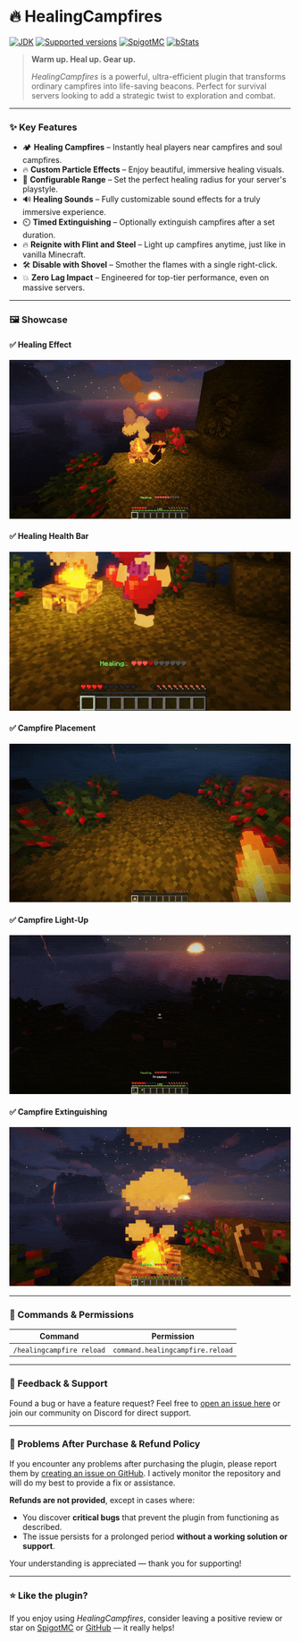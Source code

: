 # 🔥 HealingCampfires

[![JDK](https://img.shields.io/badge/JDK-1.17-blue.svg)](https://www.spigotmc.org/resources/healingcampfires)
[![Supported versions](https://img.shields.io/badge/Minecraft-1.17--1.21.5-green.svg)](https://www.spigotmc.org/resources/healingcampfires)
[![SpigotMC](https://img.shields.io/badge/SpigotMC-yellow.svg)](https://www.spigotmc.org/resources/healingcampfires)
[![bStats](https://img.shields.io/badge/bStats-00695c)](https://bstats.org/plugin/bukkit/HealingCampfires)

> **Warm up. Heal up. Gear up.**
>
> *HealingCampfires* is a powerful, ultra-efficient plugin that transforms ordinary campfires into life-saving beacons. Perfect for survival servers looking to add a strategic twist to exploration and combat.

---

### ✨ Key Features

- 🏕️ **Healing Campfires** – Instantly heal players near campfires and soul campfires.
- 🔥 **Custom Particle Effects** – Enjoy beautiful, immersive healing visuals.
- 🎯 **Configurable Range** – Set the perfect healing radius for your server's playstyle.
- 🔊 **Healing Sounds** – Fully customizable sound effects for a truly immersive experience.
- ⏲️ **Timed Extinguishing** – Optionally extinguish campfires after a set duration.
- 🔥 **Reignite with Flint and Steel** – Light up campfires anytime, just like in vanilla Minecraft.
- 🛠️ **Disable with Shovel** – Smother the flames with a single right-click.
- 💥 **Zero Lag Impact** – Engineered for top-tier performance, even on massive servers.

---

### 🖼️ Showcase

#### ✅ Healing Effect
![Healing Effect](assets/campfire-healing.gif)

#### ✅ Healing Health Bar
![Reigniting Campfire](assets/campfire-healthbar.gif)

#### ✅ Campfire Placement
![Extinguishing Campfire](assets/campfire-place.gif)

#### ✅ Campfire Light-Up
![Extinguishing Campfire](assets/campfire-lightup.gif)

#### ✅ Campfire Extinguishing
![Extinguishing Campfire](assets/campfire-extinguishing.gif)

---

### 🔌 Commands & Permissions

| Command                     | Permission                         |  
|----------------------------|-----------------------------------|  
| `/healingcampfire reload` | `command.healingcampfire.reload` |  

---

### 📝 Feedback & Support

Found a bug or have a feature request? Feel free to [open an issue here](https://github.com/imDMK/HealingCampfires/issues) or join our community on Discord for direct support.

---

### 💬 Problems After Purchase & Refund Policy

If you encounter any problems after purchasing the plugin, please report them by [creating an issue on GitHub](https://github.com/imDMK/HealingCampfires/issues). I actively monitor the repository and will do my best to provide a fix or assistance.

**Refunds are not provided**, except in cases where:
- You discover **critical bugs** that prevent the plugin from functioning as described.
- The issue persists for a prolonged period **without a working solution or support**.

Your understanding is appreciated — thank you for supporting!

---

### ⭐ Like the plugin?

If you enjoy using *HealingCampfires*, consider leaving a positive review or star on [SpigotMC](https://www.spigotmc.org/resources/healingcampfires) or [GitHub](https://github.com/imDMK/HealingCampfires) — it really helps!